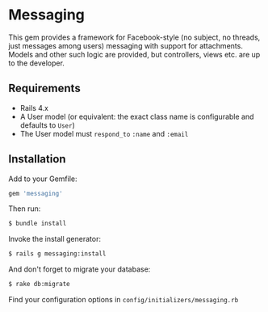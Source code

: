 # Messaging

This gem provides a framework for Facebook-style (no subject, no threads, just messages among users) messaging with support for attachments. Models and other such logic are provided, but controllers, views etc. are up to the developer.

Requirements
------------

* Rails 4.x
* A User model (or equivalent: the exact class name is configurable and defaults to `User`)
* The User model must `respond_to` `:name` and `:email`

Installation
------------

Add to your Gemfile:

```ruby
gem 'messaging'
```

Then run:

```sh
$ bundle install
```

Invoke the install generator:

```sh
$ rails g messaging:install
```

And don't forget to migrate your database:

```sh
$ rake db:migrate
```

Find your configuration options in `config/initializers/messaging.rb`
